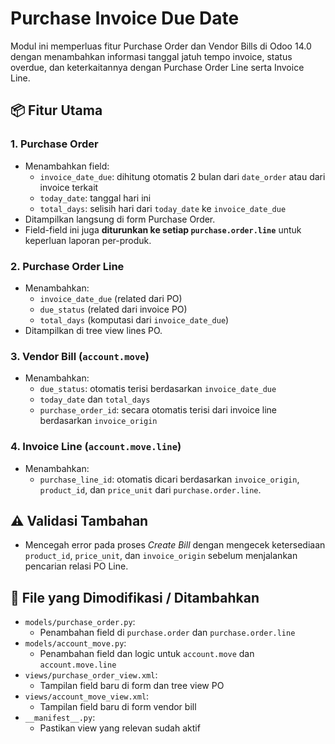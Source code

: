 # Purchase Invoice Due Date

Modul ini memperluas fitur Purchase Order dan Vendor Bills di Odoo 14.0 dengan menambahkan informasi tanggal jatuh tempo invoice, status overdue, dan keterkaitannya dengan Purchase Order Line serta Invoice Line.

## 📦 Fitur Utama

### 1. Purchase Order
- Menambahkan field:
  - `invoice_date_due`: dihitung otomatis 2 bulan dari `date_order` atau dari invoice terkait
  - `today_date`: tanggal hari ini
  - `total_days`: selisih hari dari `today_date` ke `invoice_date_due`
- Ditampilkan langsung di form Purchase Order.
- Field-field ini juga **diturunkan ke setiap `purchase.order.line`** untuk keperluan laporan per-produk.

### 2. Purchase Order Line
- Menambahkan:
  - `invoice_date_due` (related dari PO)
  - `due_status` (related dari invoice PO)
  - `total_days` (komputasi dari `invoice_date_due`)
- Ditampilkan di tree view lines PO.

### 3. Vendor Bill (`account.move`)
- Menambahkan:
  - `due_status`: otomatis terisi berdasarkan `invoice_date_due`
  - `today_date` dan `total_days`
  - `purchase_order_id`: secara otomatis terisi dari invoice line berdasarkan `invoice_origin`

### 4. Invoice Line (`account.move.line`)
- Menambahkan:
  - `purchase_line_id`: otomatis dicari berdasarkan `invoice_origin`, `product_id`, dan `price_unit` dari `purchase.order.line`.

## ⚠️ Validasi Tambahan
- Mencegah error pada proses *Create Bill* dengan mengecek ketersediaan `product_id`, `price_unit`, dan `invoice_origin` sebelum menjalankan pencarian relasi PO Line.

## 📂 File yang Dimodifikasi / Ditambahkan

- `models/purchase_order.py`:
  - Penambahan field di `purchase.order` dan `purchase.order.line`
- `models/account_move.py`:
  - Penambahan field dan logic untuk `account.move` dan `account.move.line`
- `views/purchase_order_view.xml`:
  - Tampilan field baru di form dan tree view PO
- `views/account_move_view.xml`:
  - Tampilan field baru di form vendor bill
- `__manifest__.py`:
  - Pastikan view yang relevan sudah aktif
